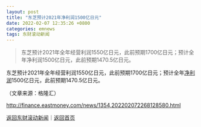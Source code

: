 ```yaml
---
layout: post
title: "东芝预计2021年净利润1500亿日元"
date: 2022-02-07 12:35:26 +0800
categories: emnews
tags: 东财滚动新闻
---
```

> 东芝预计2021年全年经营利润1550亿日元，此前预期1700亿日元；预计全年净利润1500亿日元，此前预期1470.5亿日元。

<p> 东芝预计2021年全年经营利润1550亿日元，此前预期1700亿日元；预计全年<span id="Info.3324"><a href="http://data.eastmoney.com/bbsj/" class="infokey">净利润</a></span>1500亿日元，此前预期1470.5亿日元。</p><p class="em_media">（文章来源：格隆汇）</p>

<http://finance.eastmoney.com/news/1354,202202072268128580.html>

[返回东财滚动新闻](//finews.withounder.com/emnews/)｜[返回首页](//finews.withounder.com/)